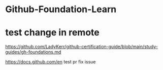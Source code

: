 # Github-Foundation-Learn

# test change in remote
https://github.com/LadyKerr/github-certification-guide/blob/main/study-guides/gh-foundations.md

https://docs.github.com/en
test pr fix issue
